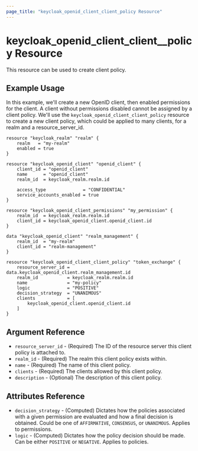 ```yaml
---
page_title: "keycloak_openid_client_client_policy Resource"
---
```


# keycloak\_openid\_client\_client_\_policy Resource

This resource can be used to create client policy.

## Example Usage

In this example, we'll create a new OpenID client, then enabled permissions for the client. A client without permissions disabled cannot be assigned by a client policy. We'll use the `keycloak_openid_client_client_policy` resource to create a new client policy, which could be applied to many clients, for a realm and a resource_server_id.


```hcl
resource "keycloak_realm" "realm" {
	realm   = "my-realm"
	enabled = true
}

resource "keycloak_openid_client" "openid_client" {
	client_id = "openid_client"
	name      = "openid_client"
	realm_id  = keycloak_realm.realm.id

	access_type              = "CONFIDENTIAL"
	service_accounts_enabled = true
}

resource "keycloak_openid_client_permissions" "my_permission" {
	realm_id  = keycloak_realm.realm.id
	client_id = keycloak_openid_client.openid_client.id
}

data "keycloak_openid_client" "realm_management" {
	realm_id  = "my-realm"
	client_id = "realm-management"
}

resource "keycloak_openid_client_client_policy" "token_exchange" {
	resource_server_id = data.keycloak_openid_client.realm_management.id
	realm_id           = keycloak_realm.realm.id
	name               = "my-policy"
	logic              = "POSITIVE"
	decision_strategy  = "UNANIMOUS"
	clients            = [
		keycloak_openid_client.openid_client.id
	]
}

```

## Argument Reference

- `resource_server_id` - (Required) The ID of the resource server this client policy is attached to.
- `realm_id` - (Required) The realm this client policy exists within.
- `name` - (Required) The name of this client policy.
- `clients` - (Required) The clients allowed by this client policy.
- `description` - (Optional) The description of this client policy.

## Attributes Reference

- `decision_strategy` - (Computed) Dictates how the policies associated with a given permission are evaluated and how a final decision is obtained. Could be one of `AFFIRMATIVE`, `CONSENSUS`, or `UNANIMOUS`. Applies to permissions.
- `logic` - (Computed) Dictates how the policy decision should be made. Can be either `POSITIVE` or `NEGATIVE`. Applies to policies.
